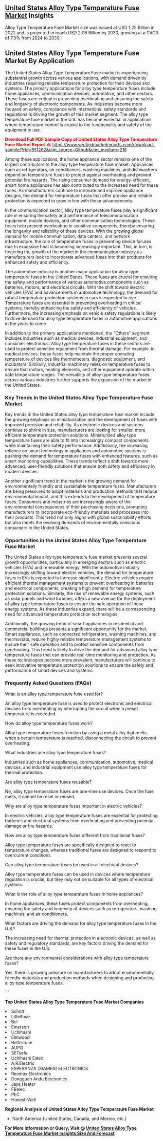 <h2><a href="https://www.verifiedmarketreports.com/download-sample/?rid=851262&amp;utm_source=Github&amp;utm_medium=216" target="_blank">United States Alloy Type Temperature Fuse Market</a> Insights</h2><p>Alloy Type Temperature Fuse Market size was valued at USD 1.25 Billion in 2022 and is projected to reach USD 2.08 Billion by 2030, growing at a CAGR of 7.3% from 2024 to 2030.</p><p><h2>United States Alloy Type Temperature Fuse Market By Application</h2><p>The United States Alloy Type Temperature Fuse market is experiencing substantial growth across various applications, with demand driven by industries requiring reliable temperature protection for their devices and systems. The primary applications for alloy type temperature fuses include home appliances, communication devices, automotive, and other sectors. These fuses are critical in preventing overheating and ensuring the safety and longevity of electronic components. As industries become more focused on safety, compliance with international safety standards and regulations is driving the growth of this market segment. The alloy type temperature fuse market in the U.S. has become essential in applications where temperature control is crucial to the functionality and safety of the equipment in use.</p><p><p><span class=""><span style="color: #ff0000;"><strong>Download Full PDF Sample Copy of United States Alloy Type Temperature Fuse Market Report</strong> @ </span><a href="https://www.verifiedmarketreports.com/download-sample/?rid=851262&amp;utm_source=Github&amp;utm_medium=216" target="_blank">https://www.verifiedmarketreports.com/download-sample/?rid=851262&amp;utm_source=Github&amp;utm_medium=216</a></span></p></p><p>Among these applications, the home appliance sector remains one of the largest contributors to the alloy type temperature fuse market. Appliances such as refrigerators, air conditioners, washing machines, and dishwashers depend on temperature fuses to protect against overheating and prevent potential fire hazards. The rising consumer demand for energy-efficient, smart home appliances has also contributed to the increased need for these fuses. As manufacturers continue to innovate and improve appliance designs, the demand for temperature fuses that offer precise and reliable protection is expected to grow in line with these advancements.</p><p>In the communication sector, alloy type temperature fuses play a significant role in ensuring the safety and performance of telecommunication equipment, mobile devices, and other communication technologies. These fuses help prevent overheating in sensitive components, thereby ensuring the longevity and reliability of these devices. With the growing global demand for mobile communication, data centers, and network infrastructure, the role of temperature fuses in preventing device failures due to excessive heat is becoming increasingly important. This, in turn, is fostering the growth of the market in the communication industry as manufacturers look to incorporate advanced fuses into their products for enhanced safety and efficiency.</p><p>The automotive industry is another major application for alloy type temperature fuses in the United States. These fuses are crucial for ensuring the safety and performance of various automotive components such as batteries, motors, and electrical circuits. With the shift toward electric vehicles (EVs) and advancements in automotive technology, the demand for robust temperature protection systems in cars is expected to rise. Temperature fuses are essential in preventing overheating in critical systems, thereby enhancing the safety and efficiency of vehicles. Furthermore, the increasing emphasis on vehicle safety regulations is likely to drive demand for alloy type temperature fuses in automotive applications in the years to come.</p><p>In addition to the primary applications mentioned, the "Others" segment includes industries such as medical devices, industrial equipment, and consumer electronics. Alloy type temperature fuses in these sectors are used to protect sensitive equipment from thermal damage. For example, in medical devices, these fuses help maintain the proper operating temperature of devices like thermometers, diagnostic equipment, and incubators. Similarly, industrial machinery relies on temperature fuses to ensure that motors, heating elements, and other equipment operate within safe temperature ranges. The versatility of alloy type temperature fuses across various industries further supports the expansion of the market in the United States.</p><h3>Key Trends in the United States Alloy Type Temperature Fuse Market</h3><p>Key trends in the United States alloy type temperature fuse market include the growing emphasis on miniaturization and the development of fuses with improved precision and reliability. As electronic devices and systems continue to shrink in size, manufacturers are looking for smaller, more efficient temperature protection solutions. Miniaturized alloy type temperature fuses are able to fit into increasingly compact components while maintaining their safety performance. Additionally, the increasing reliance on smart technology in appliances and automotive systems is pushing the demand for temperature fuses with enhanced features, such as smart monitoring capabilities. These trends reflect a shift towards more advanced, user-friendly solutions that ensure both safety and efficiency in modern devices.</p><p>Another significant trend in the market is the growing demand for environmentally friendly and sustainable temperature fuses. Manufacturers are being pressured to adopt materials and production methods that reduce environmental impact, and this extends to the development of temperature fuses. Consumers and industries are increasingly aware of the environmental consequences of their purchasing decisions, prompting manufacturers to incorporate eco-friendly materials and processes into their products. This trend not only aligns with global sustainability efforts but also meets the evolving demands of environmentally conscious consumers in the United States.</p><h3>Opportunities in the United States Alloy Type Temperature Fuse Market</h3><p>The United States alloy type temperature fuse market presents several growth opportunities, particularly in emerging sectors such as electric vehicles (EVs) and renewable energy. With the automotive industry increasingly shifting toward electric vehicles, the demand for temperature fuses in EVs is expected to increase significantly. Electric vehicles require efficient thermal management systems to prevent overheating in batteries and electrical components, creating a high demand for temperature protection solutions. Similarly, the rise of renewable energy systems, such as solar panels and wind turbines, offers a new avenue for the deployment of alloy type temperature fuses to ensure the safe operation of these energy systems. As these industries expand, there will be a corresponding need for advanced temperature protection technologies.</p><p>Additionally, the growing trend of smart appliances in residential and commercial buildings presents a significant opportunity for the market. Smart appliances, such as connected refrigerators, washing machines, and thermostats, require highly reliable temperature management systems to ensure their safe operation and to protect sensitive components from overheating. This trend is likely to drive the demand for advanced alloy type temperature fuses that can provide real-time monitoring and protection. As these technologies become more prevalent, manufacturers will continue to seek innovative temperature protection solutions to ensure the safety and performance of smart devices and systems.</p><h3>Frequently Asked Questions (FAQs)</h3><p>What is an alloy type temperature fuse used for?</p><p>An alloy type temperature fuse is used to protect electronic and electrical devices from overheating by interrupting the circuit when a preset temperature is exceeded.</p><p>How do alloy type temperature fuses work?</p><p>Alloy type temperature fuses function by using a metal alloy that melts when a certain temperature is reached, disconnecting the circuit to prevent overheating.</p><p>What industries use alloy type temperature fuses?</p><p>Industries such as home appliances, communication, automotive, medical devices, and industrial equipment use alloy type temperature fuses for thermal protection.</p><p>Are alloy type temperature fuses reusable?</p><p>No, alloy type temperature fuses are one-time use devices. Once the fuse melts, it cannot be reset or reused.</p><p>Why are alloy type temperature fuses important in electric vehicles?</p><p>In electric vehicles, alloy type temperature fuses are essential for protecting batteries and electrical systems from overheating and preventing potential damage or fire hazards.</p><p>How are alloy type temperature fuses different from traditional fuses?</p><p>Alloy type temperature fuses are specifically designed to react to temperature changes, whereas traditional fuses are designed to respond to overcurrent conditions.</p><p>Can alloy type temperature fuses be used in all electrical devices?</p><p>Alloy type temperature fuses can be used in devices where temperature regulation is crucial, but they may not be suitable for all types of electrical systems.</p><p>What is the role of alloy type temperature fuses in home appliances?</p><p>In home appliances, these fuses protect components from overheating, ensuring the safety and longevity of devices such as refrigerators, washing machines, and air conditioners.</p><p>What factors are driving the demand for alloy type temperature fuses in the U.S.?</p><p>The increasing need for thermal protection in electronic devices, as well as safety and regulatory standards, are key factors driving the demand for these fuses in the U.S.</p><p>Are there any environmental considerations with alloy type temperature fuses?</p><p>Yes, there is growing pressure on manufacturers to adopt environmentally friendly materials and production methods when designing and producing alloy type temperature fuses.</p>```</p><p><strong>Top United States Alloy Type Temperature Fuse Market Companies</strong></p><div data-test-id=""><p><li>Schott</li><li> Littelfuse</li><li> Bel</li><li> Emerson</li><li> Uchihashi</li><li> Elmwood</li><li> Betterfuse</li><li> AUPO</li><li> SETsafe</li><li> Uchihashi Estec</li><li> A.R.Electric</li><li> ESPERANZA (XIAMEN) ELECTRONICS</li><li> Reomax Electronics</li><li> Dongguan Andu Electronics</li><li> Jaye Heater</li><li> FBelec</li><li> PEC</li><li> Honest-Well</li></p><div><strong>Regional Analysis of&nbsp;United States Alloy Type Temperature Fuse Market</strong></div><ul><li dir="ltr"><p dir="ltr">North America&nbsp;(United States, Canada, and Mexico, etc.)</p></li></ul><p><strong>For More Information or Query, Visit @&nbsp;</strong><strong><a href="https://www.verifiedmarketreports.com/product/alloy-type-temperature-fuse-market/?utm_source=Github&amp;utm_medium=216" target="_blank">United States Alloy Type Temperature Fuse Market Insights Size And Forecast</a></strong></p></div>
